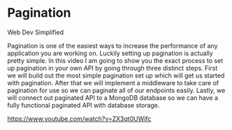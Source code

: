 # Pagination

Web Dev Simplified

Pagination is one of the easiest ways to increase the performance of any application you are working on. 
Luckily setting up pagination is actually pretty simple. 
In this video I am going to show you the exact process to set up pagination in your own 
API by going through three distinct steps. 
First we will build out the most simple pagination set up which will get us started with pagination. 
After that we will implement a middleware to take care of pagination for use so we can paginate all of our endpoints easily. 
Lastly, 
we will connect out paginated API to a MongoDB database so we can have a fully functional paginated API with database storage.

https://www.youtube.com/watch?v=ZX3qt0UWifc
